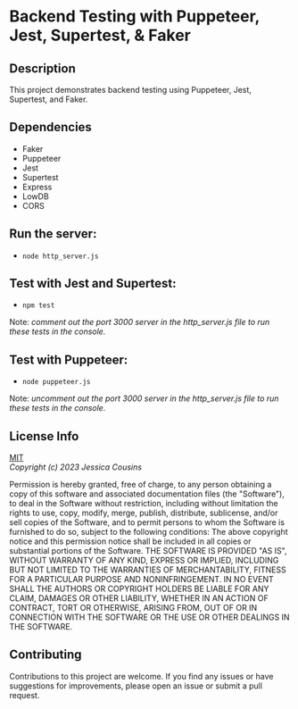 # Backend Testing with Puppeteer, Jest, Supertest, & Faker

## Description

This project demonstrates backend testing using Puppeteer, Jest, Supertest, and Faker.

## Dependencies

- Faker
- Puppeteer
- Jest
- Supertest
- Express
- LowDB
- CORS

## Run the server:

- `node http_server.js`

## Test with Jest and Supertest:

- `npm test`

Note: _comment out the port 3000 server in the http_server.js file to run these tests in the console._

## Test with Puppeteer:

- `node puppeteer.js`

Note: _uncomment out the port 3000 server in the http_server.js file to run these tests in the console._

## License Info

[MIT](https://choosealicense.com/licenses/mit/)  
_Copyright (c) 2023 Jessica Cousins_

Permission is hereby granted, free of charge, to any person obtaining a copy
of this software and associated documentation files (the "Software"), to deal
in the Software without restriction, including without limitation the rights
to use, copy, modify, merge, publish, distribute, sublicense, and/or sell
copies of the Software, and to permit persons to whom the Software is
furnished to do so, subject to the following conditions:
The above copyright notice and this permission notice shall be included in all
copies or substantial portions of the Software.
THE SOFTWARE IS PROVIDED "AS IS", WITHOUT WARRANTY OF ANY KIND, EXPRESS OR
IMPLIED, INCLUDING BUT NOT LIMITED TO THE WARRANTIES OF MERCHANTABILITY,
FITNESS FOR A PARTICULAR PURPOSE AND NONINFRINGEMENT. IN NO EVENT SHALL THE
AUTHORS OR COPYRIGHT HOLDERS BE LIABLE FOR ANY CLAIM, DAMAGES OR OTHER
LIABILITY, WHETHER IN AN ACTION OF CONTRACT, TORT OR OTHERWISE, ARISING FROM,
OUT OF OR IN CONNECTION WITH THE SOFTWARE OR THE USE OR OTHER DEALINGS IN THE
SOFTWARE.

## Contributing

Contributions to this project are welcome. If you find any issues or have suggestions for improvements, please open an issue or submit a pull request.
